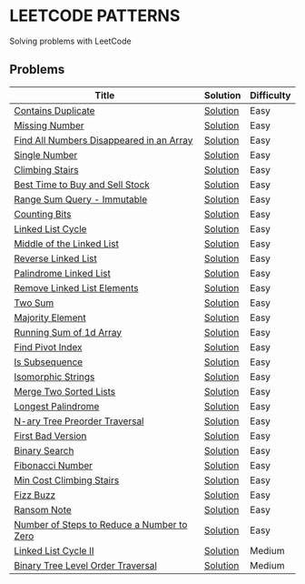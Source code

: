 # LEETCODE PATTERNS

Solving problems with LeetCode

## Problems

| Title                                                                                                                   | Solution                                                                                                                     | Difficulty |
|-------------------------------------------------------------------------------------------------------------------------|------------------------------------------------------------------------------------------------------------------------------|------------|
| [Contains Duplicate](https://leetcode.com/problems/contains-duplicate)                                                  | [Solution](https://github.com/GolubevDS/LeetCodePatterns/blob/main/solutions/containsDuplicate/index.js)                     | Easy       |
| [Missing Number](https://leetcode.com/problems/missing-number)                                                          | [Solution](https://github.com/GolubevDS/LeetCodePatterns/tree/main/solutions/missingNumber/index.js)                         | Easy       |
| [Find All Numbers Disappeared in an Array](https://leetcode.com/problems/find-all-numbers-disappeared-in-an-array)      | [Solution](https://github.com/GolubevDS/LeetCodePatterns/blob/main/solutions/findDisappearedNumbers/index.js)                | Easy       |
| [Single Number](https://leetcode.com/problems/single-number)                                                            | [Solution](https://github.com/GolubevDS/LeetCodePatterns/blob/main/solutions/singleNumber/index.js)                          | Easy       |
| [Climbing Stairs](https://leetcode.com/problems/climbing-stairs)                                                        | [Solution](https://github.com/GolubevDS/LeetCodePatterns/blob/main/solutions/climbStairs/index.js)                           | Easy       |
| [Best Time to Buy and Sell Stock](https://leetcode.com/problems/best-time-to-buy-and-sell-stock)                        | [Solution](https://github.com/GolubevDS/LeetCodePatterns/blob/main/solutions/maxProfit/index.js)                             | Easy       |
| [Range Sum Query - Immutable](https://leetcode.com/problems/range-sum-query-immutable)                                  | [Solution](https://github.com/GolubevDS/LeetCodePatterns/blob/main/solutions/sumRange/index.js)                              | Easy       |
| [Counting Bits](https://leetcode.com/problems/counting-bits)                                                            | [Solution](https://github.com/GolubevDS/LeetCodePatterns/blob/main/solutions/countBits/index.js)                             | Easy       |
| [Linked List Cycle](https://leetcode.com/problems/linked-list-cycle)                                                    | [Solution](https://github.com/GolubevDS/LeetCodePatterns/blob/main/solutions/hasCycle/index.js)                              | Easy       |
| [Middle of the Linked List](https://leetcode.com/problems/middle-of-the-linked-list)                                    | [Solution](https://github.com/GolubevDS/LeetCodePatterns/blob/main/solutions/middleNode/index.js)                            | Easy       |
| [Reverse Linked List](https://leetcode.com/problems/reverse-linked-list)                                                | [Solution](https://github.com/GolubevDS/LeetCodePatterns/blob/main/solutions/reverseList/index.js)                           | Easy       |
| [Palindrome Linked List](https://leetcode.com/problems/palindrome-linked-list)                                          | [Solution](https://github.com/GolubevDS/LeetCodePatterns/blob/main/solutions/isPalindrome/index.js)                          | Easy       |
| [Remove Linked List Elements](https://leetcode.com/problems/remove-linked-list-elements)                                | [Solution](https://github.com/GolubevDS/LeetCodePatterns/blob/main/solutions/removeElements/index.js)                        | Easy       |
| [Two Sum](https://leetcode.com/problems/two-sum)                                                                        | [Solution](https://github.com/GolubevDS/LeetCodePatterns/blob/main/solutions/twoSum/index.js)                                | Easy       |
| [Majority Element](https://leetcode.com/problems/majority-element)                                                      | [Solution](https://github.com/GolubevDS/LeetCodePatterns/blob/main/solutions/majorityElement/index.js)                       | Easy       |
| [Running Sum of 1d Array](https://leetcode.com/problems/running-sum-of-1d-array/)                                       | [Solution](https://github.com/GolubevDS/LeetCodePatterns/blob/main/solutions/runningSum/index.js)                            | Easy       |
| [Find Pivot Index](https://leetcode.com/problems/find-pivot-index/)                                                     | [Solution](https://github.com/GolubevDS/LeetCodePatterns/blob/main/solutions/pivotIndex/index.js)                            | Easy       |
| [Is Subsequence](https://leetcode.com/problems/is-subsequence/)                                                         | [Solution](https://github.com/GolubevDS/LeetCodePatterns/blob/main/solutions/isSubsequence/isSubsequence.js)                 | Easy       |
| [Isomorphic Strings](https://leetcode.com/problems/isomorphic-strings/)                                                 | [Solution](https://github.com/GolubevDS/LeetCodePatterns/blob/main/solutions/isIsomorphic/isIsomorphic.js)                   | Easy       |
| [Merge Two Sorted Lists](https://leetcode.com/problems/merge-two-sorted-lists/)                                         | [Solution](https://github.com/GolubevDS/LeetCodePatterns/blob/main/solutions/mergeTwoLists/mergeTwoLists.js)                 | Easy       |
| [Longest Palindrome](https://leetcode.com/problems/longest-palindrome/)                                                 | [Solution](https://github.com/GolubevDS/LeetCodePatterns/blob/main/solutions/longestPalindrome/longestPalindrome.js)         | Easy       |
| [N-ary Tree Preorder Traversal](https://leetcode.com/problems/n-ary-tree-preorder-traversal/)                           | [Solution](https://github.com/GolubevDS/LeetCodePatterns/blob/main/solutions/preorder/preorder.js)                           | Easy       |
| [First Bad Version](https://leetcode.com/problems/first-bad-version/)                                                   | [Solution](https://github.com/GolubevDS/LeetCodePatterns/blob/main/solutions/findFirstBadVersion/findFirstBadVersion.js)     | Easy       |
| [Binary Search](https://leetcode.com/problems/binary-search/)                                                           | [Solution](https://github.com/GolubevDS/LeetCodePatterns/blob/main/solutions/binarySearch/binarySearch.js)                   | Easy       |
| [Fibonacci Number](https://leetcode.com/problems/fibonacci-number/)                                                     | [Solution](https://github.com/GolubevDS/LeetCodePatterns/blob/main/solutions/fib/fib.js)                                     | Easy       |
| [Min Cost Climbing Stairs](https://leetcode.com/problems/min-cost-climbing-stairs/)                                     | [Solution](https://github.com/GolubevDS/LeetCodePatterns/blob/main/solutions/minCostClimbingStairs/minCostClimbingStairs.js) | Easy       |
| [Fizz Buzz](https://leetcode.com/problems/fizz-buzz/)                                                                   | [Solution](https://github.com/GolubevDS/LeetCodePatterns/blob/main/solutions/fizzBuzz/fizzBuzz.js)                           | Easy       |
| [Ransom Note](https://leetcode.com/problems/ransom-note/)                                                               | [Solution](https://github.com/GolubevDS/LeetCodePatterns/blob/main/solutions/canConstruct/canConstruct.js)                   | Easy       |
| [Number of Steps to Reduce a Number to Zero](https://leetcode.com/problems/number-of-steps-to-reduce-a-number-to-zero/) | [Solution](https://github.com/GolubevDS/LeetCodePatterns/blob/main/solutions/fizzBuzz/fizzBuzz.js)                           | Easy       |
| [Linked List Cycle II](https://leetcode.com/problems/linked-list-cycle-ii/)                                             | [Solution](https://github.com/GolubevDS/LeetCodePatterns/blob/main/solutions/detectCycle/detectCycle.js)                     | Medium     |
| [Binary Tree Level Order Traversal](https://leetcode.com/problems/binary-tree-level-order-traversal/)                   | [Solution](https://github.com/GolubevDS/LeetCodePatterns/blob/main/solutions/levelOrder/levelOrder.js)                       | Medium     |
